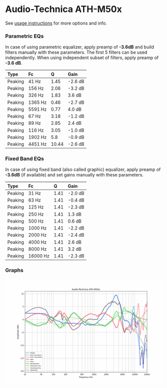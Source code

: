 # Audio-Technica ATH-M50x
See [usage instructions](https://github.com/jaakkopasanen/AutoEq#usage) for more options and info.

### Parametric EQs
In case of using parametric equalizer, apply preamp of **-3.6dB** and build filters manually
with these parameters. The first 5 filters can be used independently.
When using independent subset of filters, apply preamp of **-3.6 dB**.

| Type    | Fc      |     Q | Gain    |
|:--------|:--------|:------|:--------|
| Peaking | 41 Hz   |  1.45 | -2.6 dB |
| Peaking | 156 Hz  |  2.06 | -3.2 dB |
| Peaking | 326 Hz  |  1.83 | 3.6 dB  |
| Peaking | 1365 Hz |  0.46 | -2.7 dB |
| Peaking | 5591 Hz |  0.77 | 4.0 dB  |
| Peaking | 67 Hz   |  3.18 | -1.2 dB |
| Peaking | 89 Hz   |  2.85 | 2.4 dB  |
| Peaking | 116 Hz  |  3.05 | -1.0 dB |
| Peaking | 1902 Hz |  5.8  | -0.9 dB |
| Peaking | 4451 Hz | 10.44 | -2.6 dB |

### Fixed Band EQs
In case of using fixed band (also called graphic) equalizer, apply preamp of **-3.6dB**
(if available) and set gains manually with these parameters.

| Type    | Fc       |    Q | Gain    |
|:--------|:---------|:-----|:--------|
| Peaking | 31 Hz    | 1.41 | -2.0 dB |
| Peaking | 63 Hz    | 1.41 | -0.4 dB |
| Peaking | 125 Hz   | 1.41 | -2.3 dB |
| Peaking | 250 Hz   | 1.41 | 1.3 dB  |
| Peaking | 500 Hz   | 1.41 | 0.6 dB  |
| Peaking | 1000 Hz  | 1.41 | -2.2 dB |
| Peaking | 2000 Hz  | 1.41 | -2.4 dB |
| Peaking | 4000 Hz  | 1.41 | 2.6 dB  |
| Peaking | 8000 Hz  | 1.41 | 3.2 dB  |
| Peaking | 16000 Hz | 1.41 | -2.3 dB |

### Graphs
![](./Audio-Technica%20ATH-M50x.png)